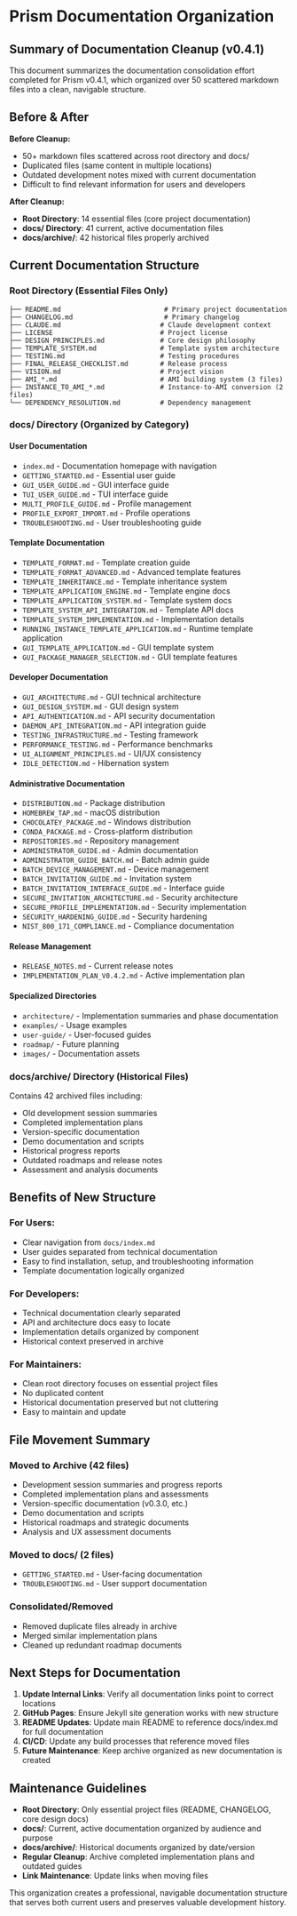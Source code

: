 # Prism Documentation Organization

## Summary of Documentation Cleanup (v0.4.1)

This document summarizes the documentation consolidation effort completed for Prism v0.4.1, which organized over 50 scattered markdown files into a clean, navigable structure.

## Before & After

**Before Cleanup:**
- 50+ markdown files scattered across root directory and docs/
- Duplicated files (same content in multiple locations)
- Outdated development notes mixed with current documentation
- Difficult to find relevant information for users and developers

**After Cleanup:**
- **Root Directory**: 14 essential files (core project documentation)
- **docs/ Directory**: 41 current, active documentation files
- **docs/archive/**: 42 historical files properly archived

## Current Documentation Structure

### Root Directory (Essential Files Only)
```
├── README.md                          # Primary project documentation
├── CHANGELOG.md                       # Primary changelog
├── CLAUDE.md                         # Claude development context
├── LICENSE                           # Project license
├── DESIGN_PRINCIPLES.md              # Core design philosophy
├── TEMPLATE_SYSTEM.md                # Template system architecture
├── TESTING.md                        # Testing procedures
├── FINAL_RELEASE_CHECKLIST.md        # Release process
├── VISION.md                         # Project vision
├── AMI_*.md                          # AMI building system (3 files)
├── INSTANCE_TO_AMI_*.md              # Instance-to-AMI conversion (2 files)
└── DEPENDENCY_RESOLUTION.md          # Dependency management
```

### docs/ Directory (Organized by Category)

#### **User Documentation**
- `index.md` - Documentation homepage with navigation
- `GETTING_STARTED.md` - Essential user guide
- `GUI_USER_GUIDE.md` - GUI interface guide
- `TUI_USER_GUIDE.md` - TUI interface guide
- `MULTI_PROFILE_GUIDE.md` - Profile management
- `PROFILE_EXPORT_IMPORT.md` - Profile operations
- `TROUBLESHOOTING.md` - User troubleshooting guide

#### **Template Documentation**
- `TEMPLATE_FORMAT.md` - Template creation guide
- `TEMPLATE_FORMAT_ADVANCED.md` - Advanced template features
- `TEMPLATE_INHERITANCE.md` - Template inheritance system
- `TEMPLATE_APPLICATION_ENGINE.md` - Template engine docs
- `TEMPLATE_APPLICATION_SYSTEM.md` - Template system docs
- `TEMPLATE_SYSTEM_API_INTEGRATION.md` - Template API docs
- `TEMPLATE_SYSTEM_IMPLEMENTATION.md` - Implementation details
- `RUNNING_INSTANCE_TEMPLATE_APPLICATION.md` - Runtime template application
- `GUI_TEMPLATE_APPLICATION.md` - GUI template system
- `GUI_PACKAGE_MANAGER_SELECTION.md` - GUI template features

#### **Developer Documentation**
- `GUI_ARCHITECTURE.md` - GUI technical architecture
- `GUI_DESIGN_SYSTEM.md` - GUI design system
- `API_AUTHENTICATION.md` - API security documentation
- `DAEMON_API_INTEGRATION.md` - API integration guide
- `TESTING_INFRASTRUCTURE.md` - Testing framework
- `PERFORMANCE_TESTING.md` - Performance benchmarks
- `UI_ALIGNMENT_PRINCIPLES.md` - UI/UX consistency
- `IDLE_DETECTION.md` - Hibernation system

#### **Administrative Documentation**
- `DISTRIBUTION.md` - Package distribution
- `HOMEBREW_TAP.md` - macOS distribution
- `CHOCOLATEY_PACKAGE.md` - Windows distribution
- `CONDA_PACKAGE.md` - Cross-platform distribution
- `REPOSITORIES.md` - Repository management
- `ADMINISTRATOR_GUIDE.md` - Admin documentation
- `ADMINISTRATOR_GUIDE_BATCH.md` - Batch admin guide
- `BATCH_DEVICE_MANAGEMENT.md` - Device management
- `BATCH_INVITATION_GUIDE.md` - Invitation system
- `BATCH_INVITATION_INTERFACE_GUIDE.md` - Interface guide
- `SECURE_INVITATION_ARCHITECTURE.md` - Security architecture
- `SECURE_PROFILE_IMPLEMENTATION.md` - Security implementation
- `SECURITY_HARDENING_GUIDE.md` - Security hardening
- `NIST_800_171_COMPLIANCE.md` - Compliance documentation

#### **Release Management**
- `RELEASE_NOTES.md` - Current release notes
- `IMPLEMENTATION_PLAN_V0.4.2.md` - Active implementation plan

#### **Specialized Directories**
- `architecture/` - Implementation summaries and phase documentation
- `examples/` - Usage examples
- `user-guide/` - User-focused guides
- `roadmap/` - Future planning
- `images/` - Documentation assets

### docs/archive/ Directory (Historical Files)

Contains 42 archived files including:
- Old development session summaries
- Completed implementation plans
- Version-specific documentation
- Demo documentation and scripts
- Historical progress reports
- Outdated roadmaps and release notes
- Assessment and analysis documents

## Benefits of New Structure

### **For Users:**
- Clear navigation from `docs/index.md`
- User guides separated from technical documentation
- Easy to find installation, setup, and troubleshooting information
- Template documentation logically organized

### **For Developers:**
- Technical documentation clearly separated
- API and architecture docs easy to locate
- Implementation details organized by component
- Historical context preserved in archive

### **For Maintainers:**
- Clean root directory focuses on essential project files
- No duplicated content
- Historical documentation preserved but not cluttering
- Easy to maintain and update

## File Movement Summary

### Moved to Archive (42 files)
- Development session summaries and progress reports
- Completed implementation plans and assessments
- Version-specific documentation (v0.3.0, etc.)
- Demo documentation and scripts
- Historical roadmaps and strategic documents
- Analysis and UX assessment documents

### Moved to docs/ (2 files)
- `GETTING_STARTED.md` - User-facing documentation
- `TROUBLESHOOTING.md` - User support documentation

### Consolidated/Removed
- Removed duplicate files already in archive
- Merged similar implementation plans
- Cleaned up redundant roadmap documents

## Next Steps for Documentation

1. **Update Internal Links**: Verify all documentation links point to correct locations
2. **GitHub Pages**: Ensure Jekyll site generation works with new structure
3. **README Updates**: Update main README to reference docs/index.md for full documentation
4. **CI/CD**: Update any build processes that reference moved files
5. **Future Maintenance**: Keep archive organized as new documentation is created

## Maintenance Guidelines

- **Root Directory**: Only essential project files (README, CHANGELOG, core design docs)
- **docs/**: Current, active documentation organized by audience and purpose
- **docs/archive/**: Historical documents organized by date/version
- **Regular Cleanup**: Archive completed implementation plans and outdated guides
- **Link Maintenance**: Update links when moving files

This organization creates a professional, navigable documentation structure that serves both current users and preserves valuable development history.